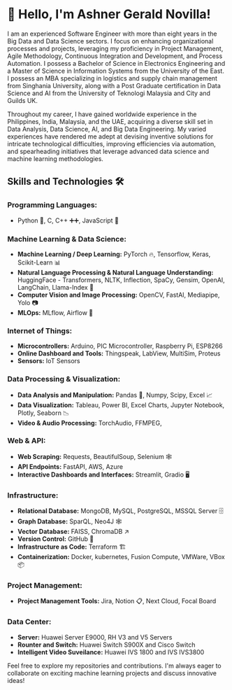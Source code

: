 # 👋 Hello, I'm Ashner Gerald Novilla!
I am an experienced Software Engineer with more than eight years in the Big Data and Data Science sectors. I focus on enhancing organizational processes and projects, leveraging my proficiency in Project Management, Agile Methodology, Continuous Integration and Development, and Process Automation. I possess a Bachelor of Science in Electronics Engineering and a Master of Science in Information Systems from the University of the East. I possess an MBA specializing in logistics and supply chain management from Singhania University, along with a Post Graduate certification in Data Science and AI from the University of Teknologi Malaysia and City and Guilds UK.

Throughout my career, I have gained worldwide experience in the Philippines, India, Malaysia, and the UAE, acquiring a diverse skill set in Data Analysis, Data Science, AI, and Big Data Engineering. My varied experiences have rendered me adept at devising inventive solutions for intricate technological difficulties, improving efficiencies via automation, and spearheading initiatives that leverage advanced data science and machine learning methodologies.

## Skills and Technologies 🛠️
### Programming Languages:
- Python 🐍, C, C++ ➕➕, JavaScript 📜
### Machine Learning & Data Science:
- **Machine Learning / Deep Learning:** PyTorch 🔥, Tensorflow, Keras, Scikit-Learn 📊
- **Natural Language Processing & Natural Language Understanding:** HuggingFace - Transformers, NLTK, Inflection, SpaCy, Gensim, OpenAI, LangChain, Llama-Index 📝
- **Computer Vision and Image Processing:** OpenCV, FastAI, Mediapipe, Yolo 📷
- **MLOps:** MLflow, Airflow 🔄
### Internet of Things:
- **Microcontrollers:** Arduino, PIC Microcontroller, Raspberry Pi, ESP8266
- **Online Dashboard and Tools:** Thingspeak, LabView, MultiSim, Proteus
- **Sensors:** IoT Sensors 
### Data Processing & Visualization:
- **Data Analysis and Manipulation:** Pandas 🐼, Numpy, Scipy, Excel 📈
- **Data Visualization:** Tableau, Power BI, Excel Charts, Jupyter Notebook, Plotly, Seaborn 📉
- **Video & Audio Processing:** TorchAudio, FFMPEG, 
### Web & API:
- **Web Scraping:** Requests, BeautifulSoup, Selenium 🕸️
- **API Endpoints:** FastAPI, AWS, Azure
- **Interactive Dashboards and Interfaces:** Streamlit, Gradio 🖥️
### Infrastructure:
- **Relational Database:** MongoDB, MySQL, PostgreSQL, MSSQL Server 🗄️
- **Graph Database:** SparQL, Neo4J 🕸️ 
- **Vector Database:** FAISS, ChromaDB ↗
- **Version Control:** GitHub 🔄
- **Infrastructure as Code:** Terraform 🏗️
- **Containerization:** Docker, kubernetes, Fusion Compute, VMWare, VBox 📦
### Project Management:
- **Project Management Tools:** Jira, Notion 📋, Next Cloud, Focal Board
### Data Center:
- **Server:** Huawei Server E9000, RH V3 and V5 Servers
- **Rounter and Switch:** Huawei Switch S900X and Cisco Switch
- **Intelligent Video Suveilance:** Huawei IVS 1800 and IVS IVS3800


Feel free to explore my repositories and contributions. I'm always eager to collaborate on exciting machine learning projects and discuss innovative ideas!
